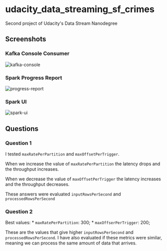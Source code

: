 # udacity_data_streaming_sf_crimes

Second project of Udacity's Data Stream Nanodegree

## Screenshots

### Kafka Console Consumer
![kafka-console](https://github.com/matheusjorge/udacity_data_streaming_sf_crimes/images/kafka-console-consumer-screenshot.png)

### Spark Progress Report
![progress-report](https://github.com/matheusjorge/udacity_data_streaming_sf_crimes/images/spark-progress-report-screenshot.png)

### Spark UI
![spark-ui](https://github.com/matheusjorge/udacity_data_streaming_sf_crimes/images/spark-ui-streaming-screenshot.png)

## Questions

### Question 1

I tested `maxRatePerPartition` and `maxOffsetPerTrigger`. 

When we increase the value of `maxRatePerPartition` the latency drops and the throughput increases.

When we decrease the value of `maxOffsetPerTrigger` the latency increases and the throughput decreases.

These answers were evaluated `inputRowsPerSecond` and `processedRowsPerSecond`

### Question 2

Best values:
    * `maxRatePerPartition`: 300;
    * `maxOffserPerTrigger`: 200;

These are the values that give higher `inputRowsPerSecond` and `processedRowsPerSecond`. I have also evaluated if these metrics were similar, meaning we can process the same amount of data that arrives.
